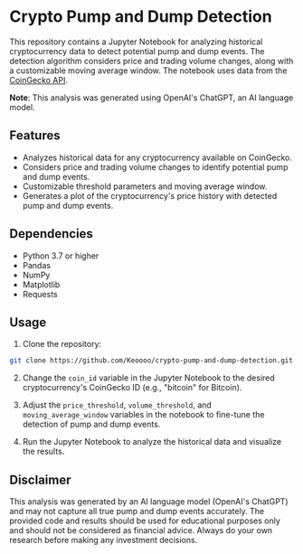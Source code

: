 # Crypto Pump and Dump Detection

This repository contains a Jupyter Notebook for analyzing historical cryptocurrency data to detect potential pump and dump events. The detection algorithm considers price and trading volume changes, along with a customizable moving average window. The notebook uses data from the [CoinGecko API](https://www.coingecko.com/api/documentation/v3).

**Note**: This analysis was generated using OpenAI's ChatGPT, an AI language model.

## Features

- Analyzes historical data for any cryptocurrency available on CoinGecko.
- Considers price and trading volume changes to identify potential pump and dump events.
- Customizable threshold parameters and moving average window.
- Generates a plot of the cryptocurrency's price history with detected pump and dump events.

## Dependencies

- Python 3.7 or higher
- Pandas
- NumPy
- Matplotlib
- Requests

## Usage

1. Clone the repository:

```bash
git clone https://github.com/Keoooo/crypto-pump-and-dump-detection.git
```

2. Change the `coin_id` variable in the Jupyter Notebook to the desired cryptocurrency's CoinGecko ID (e.g., "bitcoin" for Bitcoin).

3. Adjust the `price_threshold`, `volume_threshold`, and `moving_average_window` variables in the notebook to fine-tune the detection of pump and dump events.

4. Run the Jupyter Notebook to analyze the historical data and visualize the results.

## Disclaimer

This analysis was generated by an AI language model (OpenAI's ChatGPT) and may not capture all true pump and dump events accurately. The provided code and results should be used for educational purposes only and should not be considered as financial advice. Always do your own research before making any investment decisions.

```

```
